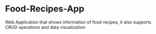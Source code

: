 # Food-Recipes-App
Web Application that shows information of food recipes, it also supports CRUD operations and data visualization
